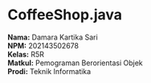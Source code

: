 # CoffeeShop.java

**Nama:** Damara Kartika Sari  
**NPM:** 202143502678  
**Kelas:** R5R  
**Matkul:** Pemograman Berorientasi Objek  
**Prodi:** Teknik Informatika  

